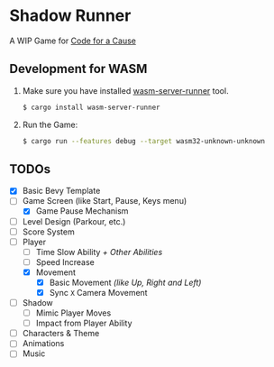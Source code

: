 # Shadow Runner

A WIP Game for [Code for a Cause](https://itch.io/jam/code-for-a-cause)

## Development for WASM

1. Make sure you have installed [wasm-server-runner](https://github.com/jakobhellermann/wasm-server-runner) tool.
    ```bash
    $ cargo install wasm-server-runner
    ```

2. Run the Game:
    ```bash
    $ cargo run --features debug --target wasm32-unknown-unknown
    ```

## TODOs

- [x] Basic Bevy Template
- [ ] Game Screen (like Start, Pause, Keys menu)
    - [x] Game Pause Mechanism
- [ ] Level Design (Parkour, etc.)
- [ ] Score System
- [ ] Player
    - [ ] Time Slow Ability _+ Other Abilities_
    - [ ] Speed Increase
    - [x] Movement
        - [x] Basic Movement _(like Up, Right and Left)_
        - [x] Sync `X` Camera Movement
- [ ] Shadow
    - [ ] Mimic Player Moves
    - [ ] Impact from Player Ability
- [ ] Characters & Theme
- [ ] Animations
- [ ] Music

